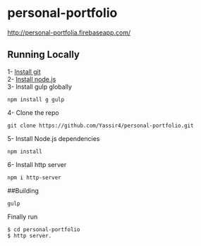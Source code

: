 # personal-portfolio
http://personal-portfolia.firebaseapp.com/

## Running Locally

1- [Install git](https://www.git-scm.com/downloads)  
2- [Install node.js](https://nodejs.org/en/)  
3- Install gulp globally  
```
npm install g gulp
```
4- Clone the repo
```
git clone https://github.com/Yassir4/personal-portfolio.git
```
5- Install Node.js dependencies
```
npm install
```
6- Install http server 
```
npm i http-server
```

##Building
```
gulp
```
Finally run 
```
$ cd personal-portfolio
$ http server.
```




